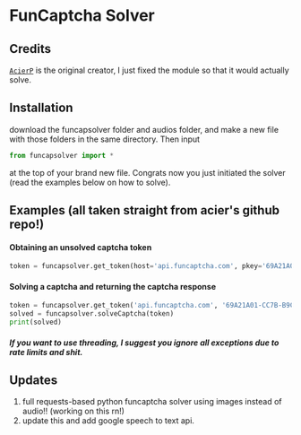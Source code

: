 # FunCaptcha Solver
## Credits
[`AcierP`](https://github.com/acierp) is the original creator, I just fixed the module so that it would actually solve.


## Installation

download the funcapsolver folder and audios folder, and make a new file with those folders in the same directory. Then input  
```python
from funcapsolver import *
``` 
at the top of your brand new file. Congrats now you just initiated the solver (read the examples below on how to solve).

## Examples (all taken straight from acier's github repo!)

#### Obtaining an unsolved captcha token
```python
token = funcapsolver.get_token(host='api.funcaptcha.com', pkey='69A21A01-CC7B-B9C6-0F9A-E7FA06677FFC')
```

#### Solving a captcha and returning the captcha response
```python
token = funcapsolver.get_token('api.funcaptcha.com', '69A21A01-CC7B-B9C6-0F9A-E7FA06677FFC')
solved = funcapsolver.solveCaptcha(token)
print(solved)
``` 

##### If you want to use threading, I suggest you ignore all exceptions due to rate limits and shit.

## Updates
1. full requests-based python funcaptcha solver using images instead of audio!! (working on this rn!)
2. update this and add google speech to text api.
